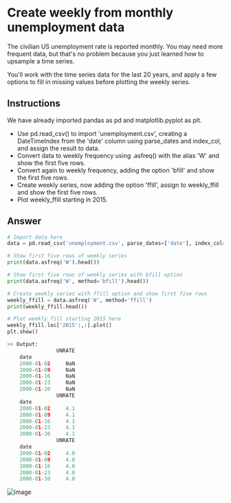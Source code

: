 # Create weekly from monthly unemployment data
The civilian US unemployment rate is reported monthly. You may need more frequent data, but that's no problem because you just learned how to upsample a time series.

You'll work with the time series data for the last 20 years, and apply a few options to fill in missing values before plotting the weekly series.

## Instructions
We have already imported pandas as pd and matplotlib.pyplot as plt.

- Use pd.read_csv() to import 'unemployment.csv', creating a DateTimeIndex from the 'date' column using parse_dates and index_col, and assign the result to data.
- Convert data to weekly frequency using .asfreq() with the alias 'W' and show the first five rows.
- Convert again to weekly frequency, adding the option 'bfill' and show the first five rows.
- Create weekly series, now adding the option 'ffill', assign to weekly_ffill and show the first five rows.
- Plot weekly_ffill starting in 2015.

## Answer
```py
# Import data here
data = pd.read_csv('unemployment.csv', parse_dates=['date'], index_col='date')

# Show first five rows of weekly series
print(data.asfreq('W').head())

# Show first five rows of weekly series with bfill option
print(data.asfreq('W', method='bfill').head())

# Create weekly series with ffill option and show first five rows
weekly_ffill = data.asfreq('W', method='ffill')
print(weekly_ffill.head())

# Plot weekly_fill starting 2015 here 
weekly_ffill.loc['2015':,:].plot()
plt.show()
```

```py
>> Output:
                UNRATE
    date              
    2000-01-02     NaN
    2000-01-09     NaN
    2000-01-16     NaN
    2000-01-23     NaN
    2000-01-30     NaN
                UNRATE
    date              
    2000-01-02     4.1
    2000-01-09     4.1
    2000-01-16     4.1
    2000-01-23     4.1
    2000-01-30     4.1
                UNRATE
    date              
    2000-01-02     4.0
    2000-01-09     4.0
    2000-01-16     4.0
    2000-01-23     4.0
    2000-01-30     4.0
```
![image](https://user-images.githubusercontent.com/70928356/234702167-75f1ee40-ad8d-478c-80bf-0710f9490273.png)
